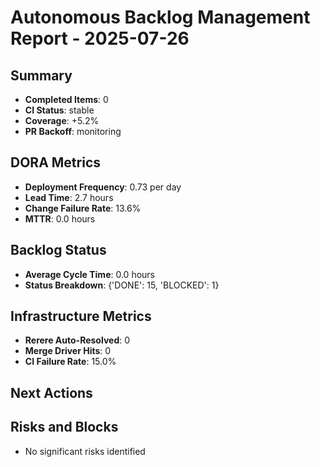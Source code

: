 # Autonomous Backlog Management Report - 2025-07-26

## Summary
- **Completed Items**: 0
- **CI Status**: stable
- **Coverage**: +5.2%
- **PR Backoff**: monitoring

## DORA Metrics
- **Deployment Frequency**: 0.73 per day
- **Lead Time**: 2.7 hours
- **Change Failure Rate**: 13.6%
- **MTTR**: 0.0 hours

## Backlog Status
- **Average Cycle Time**: 0.0 hours
- **Status Breakdown**: {'DONE': 15, 'BLOCKED': 1}

## Infrastructure Metrics
- **Rerere Auto-Resolved**: 0
- **Merge Driver Hits**: 0
- **CI Failure Rate**: 15.0%

## Next Actions


## Risks and Blocks
- No significant risks identified
